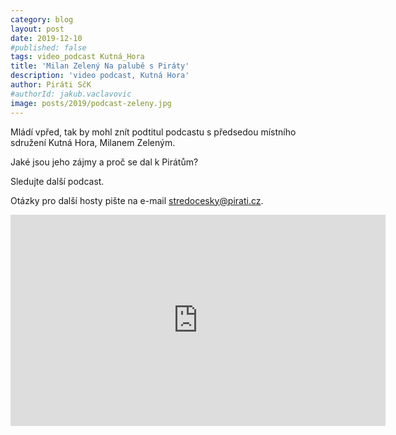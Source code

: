 ```yaml
---
category: blog
layout: post
date: 2019-12-10
#published: false
tags: video_podcast Kutná_Hora
title: 'Milan Zelený Na palubě s Piráty'
description: 'video podcast, Kutná Hora'
author: Piráti SčK
#authorId: jakub.vaclavovic
image: posts/2019/podcast-zeleny.jpg
---
```

Mládí vpřed, tak by mohl znít podtitul podcastu s předsedou místního sdružení Kutná Hora, Milanem Zeleným. 

Jaké jsou jeho zájmy a proč se dal k Pirátům?

Sledujte další podcast.

Otázky pro další hosty pište na e-mail stredocesky@pirati.cz.

<iframe width="600" height="338" src="https://www.youtube.com/embed/-Eft6To5_kQ" frameborder="0" allow="accelerometer; autoplay; encrypted-media; gyroscope; picture-in-picture" allowfullscreen></iframe>
